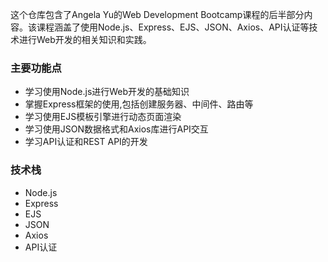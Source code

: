  
这个仓库包含了Angela Yu的Web Development Bootcamp课程的后半部分内容。该课程涵盖了使用Node.js、Express、EJS、JSON、Axios、API认证等技术进行Web开发的相关知识和实践。

### 主要功能点
- 学习使用Node.js进行Web开发的基础知识
- 掌握Express框架的使用,包括创建服务器、中间件、路由等
- 学习使用EJS模板引擎进行动态页面渲染
- 学习使用JSON数据格式和Axios库进行API交互
- 学习API认证和REST API的开发

### 技术栈
- Node.js
- Express
- EJS
- JSON
- Axios
- API认证
